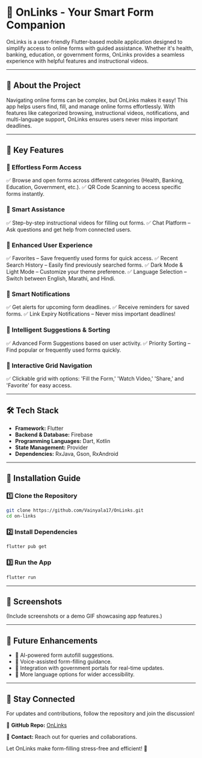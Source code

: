 # 🚀 OnLinks - Your Smart Form Companion

OnLinks is a user-friendly Flutter-based mobile application designed to simplify access to online forms with guided assistance. Whether it's health, banking, education, or government forms, OnLinks provides a seamless experience with helpful features and instructional videos.

---
## 📖 About the Project

Navigating online forms can be complex, but OnLinks makes it easy! This app helps users find, fill, and manage online forms effortlessly. With features like categorized browsing, instructional videos, notifications, and multi-language support, OnLinks ensures users never miss important deadlines.

---
## 🌟 Key Features

### 🔹 Effortless Form Access
✅ Browse and open forms across different categories (Health, Banking, Education, Government, etc.).
✅ QR Code Scanning to access specific forms instantly.

### 🔹 Smart Assistance
✅ Step-by-step instructional videos for filling out forms.
✅ Chat Platform – Ask questions and get help from connected users.

### 🔹 Enhanced User Experience
✅ Favorites – Save frequently used forms for quick access.
✅ Recent Search History – Easily find previously searched forms.
✅ Dark Mode & Light Mode – Customize your theme preference.
✅ Language Selection – Switch between English, Marathi, and Hindi.

### 🔹 Smart Notifications
✅ Get alerts for upcoming form deadlines.
✅ Receive reminders for saved forms.
✅ Link Expiry Notifications – Never miss important deadlines!

### 🔹 Intelligent Suggestions & Sorting
✅ Advanced Form Suggestions based on user activity.
✅ Priority Sorting – Find popular or frequently used forms quickly.

### 🔹 Interactive Grid Navigation
✅ Clickable grid with options: 'Fill the Form,' 'Watch Video,' 'Share,' and 'Favorite' for easy access.

---
## 🛠️ Tech Stack

- **Framework:** Flutter
- **Backend & Database:** Firebase
- **Programming Languages:** Dart, Kotlin
- **State Management:** Provider
- **Dependencies:** RxJava, Gson, RxAndroid

---
## 📲 Installation Guide

### 1️⃣ Clone the Repository
```bash
git clone https://github.com/Vainyala17/OnLinks.git
cd on-links
```

### 2️⃣ Install Dependencies
```bash
flutter pub get
```

### 3️⃣ Run the App
```bash
flutter run
```

---
## 📸 Screenshots
(Include screenshots or a demo GIF showcasing app features.)

---
## 🚀 Future Enhancements

- 🔹 AI-powered form autofill suggestions.
- 🔹 Voice-assisted form-filling guidance.
- 🔹 Integration with government portals for real-time updates.
- 🔹 More language options for wider accessibility.

---
## 📌 Stay Connected
For updates and contributions, follow the repository and join the discussion!

📩 **GitHub Repo:** [OnLinks](https://github.com/Vainyala17/OnLinks)

📧 **Contact:** Reach out for queries and collaborations.

Let OnLinks make form-filling stress-free and efficient! 🚀


